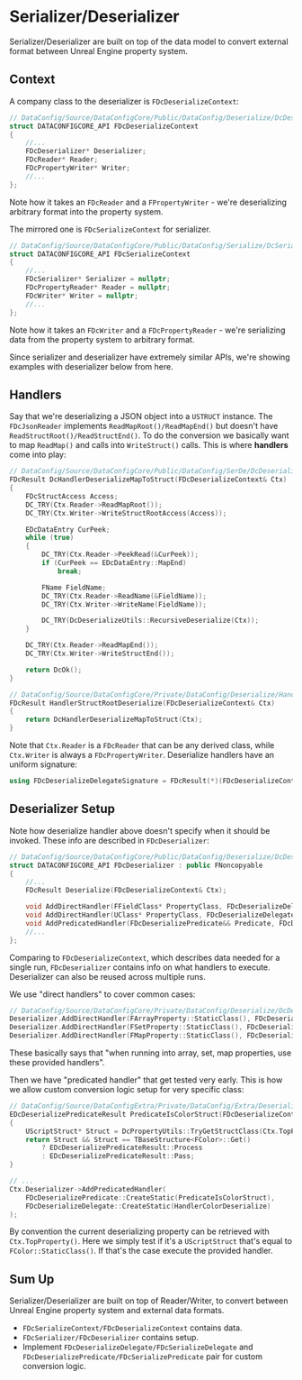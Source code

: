 # Serializer/Deserializer

Serializer/Deserializer are built on top of the data model to convert external format between Unreal Engine property system.

## Context

A company class to the deserializer is `FDcDeserializeContext`:

```c++
// DataConfig/Source/DataConfigCore/Public/DataConfig/Deserialize/DcDeserializeTypes.h
struct DATACONFIGCORE_API FDcDeserializeContext
{
    //...
    FDcDeserializer* Deserializer;
    FDcReader* Reader;
    FDcPropertyWriter* Writer;
    //...
};
```

Note how it takes an `FDcReader` and a `FPropertyWriter` - we're deserializing arbitrary format into the property system.

The mirrored one is `FDcSerializeContext` for serializer.

```c++
// DataConfig/Source/DataConfigCore/Public/DataConfig/Serialize/DcSerializeTypes.h
struct DATACONFIGCORE_API FDcSerializeContext
{
    //...
    FDcSerializer* Serializer = nullptr;
    FDcPropertyReader* Reader = nullptr;
    FDcWriter* Writer = nullptr;
    //...
};
```

Note how it takes an `FDcWriter` and a `FDcPropertyReader` - we're serializing data from the property system to arbitrary format.

Since serializer and deserializer have extremely similar APIs, we're showing examples with deserializer below from here. 

## Handlers

Say that we're deserializing a JSON object into a `USTRUCT` instance. The `FDcJsonReader` implements `ReadMapRoot()/ReadMapEnd()` but doesn't have `ReadStructRoot()/ReadStructEnd()`. To do the conversion we basically want to map `ReadMap()` and calls into `WriteStruct()` calls. This is where **handlers** come into play:

```c++
// DataConfig/Source/DataConfigCore/Public/DataConfig/SerDe/DcDeserializeCommon.inl
FDcResult DcHandlerDeserializeMapToStruct(FDcDeserializeContext& Ctx)
{
    FDcStructAccess Access;
    DC_TRY(Ctx.Reader->ReadMapRoot());
    DC_TRY(Ctx.Writer->WriteStructRootAccess(Access));

    EDcDataEntry CurPeek;
    while (true)
    {
        DC_TRY(Ctx.Reader->PeekRead(&CurPeek));
        if (CurPeek == EDcDataEntry::MapEnd)
            break;

        FName FieldName;
        DC_TRY(Ctx.Reader->ReadName(&FieldName));
        DC_TRY(Ctx.Writer->WriteName(FieldName));

        DC_TRY(DcDeserializeUtils::RecursiveDeserialize(Ctx));
    }

    DC_TRY(Ctx.Reader->ReadMapEnd());
    DC_TRY(Ctx.Writer->WriteStructEnd());

    return DcOk();
}

// DataConfig/Source/DataConfigCore/Private/DataConfig/Deserialize/Handlers/Json/DcJsonCommonDeserializers.cpp
FDcResult HandlerStructRootDeserialize(FDcDeserializeContext& Ctx)
{
    return DcHandlerDeserializeMapToStruct(Ctx);
}
```

Note that `Ctx.Reader` is a `FDcReader` that can be any derived class, while `Ctx.Writer` is always a `FDcPropertyWriter`. Deserialize handlers have an uniform signature:

```c++
using FDcDeserializeDelegateSignature = FDcResult(*)(FDcDeserializeContext& Ctx);
```

## Deserializer Setup

Note how deserialize handler above doesn't specify when it should be invoked. 
These info are described in `FDcDeserializer`:

```c++
// DataConfig/Source/DataConfigCore/Public/DataConfig/Deserialize/DcDeserializer.h
struct DATACONFIGCORE_API FDcDeserializer : public FNoncopyable
{
    //...
    FDcResult Deserialize(FDcDeserializeContext& Ctx);

    void AddDirectHandler(FFieldClass* PropertyClass, FDcDeserializeDelegate&& Delegate);
    void AddDirectHandler(UClass* PropertyClass, FDcDeserializeDelegate&& Delegate);
    void AddPredicatedHandler(FDcDeserializePredicate&& Predicate, FDcDeserializeDelegate&& Delegate);
    //...
};
```

Comparing to `FDcDeserializeContext`, which describes data needed for a single run, 
`FDcDeserializer` contains info on what handlers to execute. Deserializer can also be reused across multiple
runs.

We use "direct handlers" to cover common cases:

```c++
// DataConfig/Source/DataConfigCore/Private/DataConfig/Deserialize/DcDeserializerSetup.cpp
Deserializer.AddDirectHandler(FArrayProperty::StaticClass(), FDcDeserializeDelegate::CreateStatic(HandlerArrayDeserialize));
Deserializer.AddDirectHandler(FSetProperty::StaticClass(), FDcDeserializeDelegate::CreateStatic(HandlerSetDeserialize));
Deserializer.AddDirectHandler(FMapProperty::StaticClass(), FDcDeserializeDelegate::CreateStatic(HandlerMapDeserialize));
```

These basically says that "when running into array, set, map properties, use these provided handlers". 

Then we have "predicated handler" that get tested very early. This is how we allow custom conversion logic
setup for very specific class:

```c++
// DataConfig/Source/DataConfigExtra/Private/DataConfig/Extra/Deserialize/DcSerDeColor.cpp
EDcDeserializePredicateResult PredicateIsColorStruct(FDcDeserializeContext& Ctx)
{
    UScriptStruct* Struct = DcPropertyUtils::TryGetStructClass(Ctx.TopProperty());
    return Struct && Struct == TBaseStructure<FColor>::Get()
        ? EDcDeserializePredicateResult::Process
        : EDcDeserializePredicateResult::Pass;
}

// ...
Ctx.Deserializer->AddPredicatedHandler(
    FDcDeserializePredicate::CreateStatic(PredicateIsColorStruct),
    FDcDeserializeDelegate::CreateStatic(HandlerColorDeserialize)
);
```

By convention the current deserializing property can be retrieved with `Ctx.TopProperty()`. 
Here we simply test if it's a `UScriptStruct` that's equal to `FColor::StaticClass()`.
If that's the case execute the provided handler.

## Sum Up

Serializer/Deserializer are built on top of Reader/Writer, to convert between Unreal Engine 
property system and external data formats.

- `FDcSerializeContext/FDcDeserializeContext` contains data.
- `FDcSerializer/FDcDeserializer` contains setup.
- Implement `FDcDeserializeDelegate/FDcSerializeDelegate` and `FDcDeserializePredicate/FDcSerializePredicate`
  pair for custom conversion logic.

